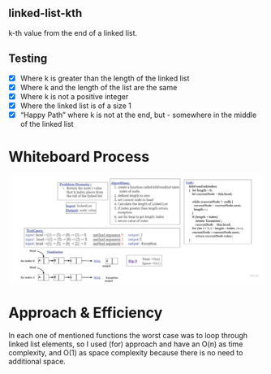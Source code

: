 ## linked-list-kth
k-th value from the end of a linked list.
## Testing
- [x] Where k is greater than the length of the linked list
- [x] Where k and the length of the list are the same
- [x] Where k is not a positive integer
- [x] Where the linked list is of a size 1
- [x] “Happy Path” where k is not at the end, but - somewhere in the middle of the linked list
# Whiteboard Process
![](./linkedlist_kh.jpg)

# Approach & Efficiency
In each one of mentioned functions the worst case was to loop through linked list elements, so I used (for) approach and have an O(n) as time complexity, and O(1) as space complexity because there is no need to additional space.